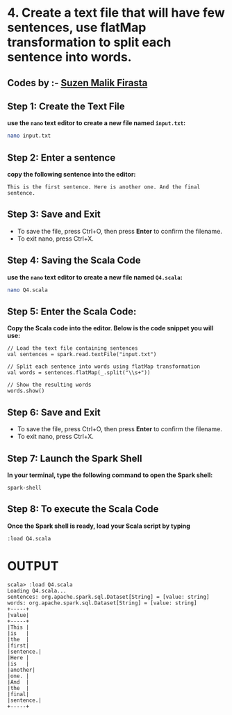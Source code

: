 # 4. Create a text file that will have few sentences, use flatMap transformation to split each sentence into words. 
## Codes by :- [Suzen Malik Firasta](https://github.com/SuzenFirasta)


## Step 1: Create the Text File
**use the `nano` text editor to create a new file named `input.txt`:**
```bash
nano input.txt
```
## Step 2: Enter a sentence
**copy the following sentence into the editor:**

```
This is the first sentence. Here is another one. And the final sentence.
```
## Step 3: Save and Exit
* To save the file, press Ctrl+O, then press **Enter** to confirm the filename.
* To exit nano, press Ctrl+X.

## Step 4: Saving the Scala Code
**use the `nano` text editor to create a new file named `Q4.scala`:**
```bash
nano Q4.scala
```

## Step 5: Enter the Scala Code: 
**Copy the Scala code into the editor. Below is the code snippet you will use:**
```
// Load the text file containing sentences
val sentences = spark.read.textFile("input.txt")

// Split each sentence into words using flatMap transformation
val words = sentences.flatMap(_.split("\\s+"))

// Show the resulting words
words.show()
```

## Step 6: Save and Exit
* To save the file, press Ctrl+O, then press **Enter** to confirm the filename.
* To exit nano, press Ctrl+X.

## Step 7: Launch the Spark Shell
**In your terminal, type the following command to open the Spark shell:**
```
spark-shell
```

## Step 8: To execute the Scala Code
**Once the Spark shell is ready, load your Scala script by typing**
```
:load Q4.scala
```

# OUTPUT

```
scala> :load Q4.scala
Loading Q4.scala...
sentences: org.apache.spark.sql.Dataset[String] = [value: string]
words: org.apache.spark.sql.Dataset[String] = [value: string]
+-----+
|value|
+-----+
|This |
|is   |
|the  |
|first|
|sentence.|
|Here |
|is   |
|another|
|one. |
|And  |
|the  |
|final|
|sentence.|
+-----+
```
